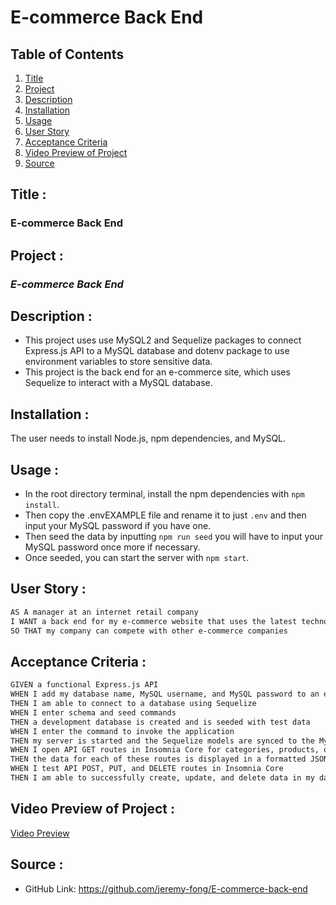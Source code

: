 # E-commerce Back End 

## Table of Contents
1. [Title](#title)
2. [Project](#project)
3. [Description](#description)
4. [Installation](#installation)
5. [Usage](#usage)
6. [User Story](#user-story)
7. [Acceptance Criteria](#acceptance-criteria)
8. [Video Preview of Project](#video-preview-of-project)
9. [Source](#source)

## Title :
### E-commerce Back End 

## Project :
### *E-commerce Back End*

## Description :
* This project uses use MySQL2 and Sequelize packages to connect Express.js API to a MySQL database and dotenv package to use environment variables to store sensitive data.
* This project is the back end for an e-commerce site, which uses Sequelize to interact with a MySQL database. 

## Installation :
The user needs to install Node.js, npm dependencies, and MySQL.

## Usage :
- In the root directory terminal, install the npm dependencies with `npm install`.
- Then copy the .envEXAMPLE file and rename it to just `.env` and then input your MySQL password if you have one.
- Then seed the data by inputting `npm run seed` you will have to input your MySQL password once more if necessary.
- Once seeded, you can start the server with `npm start`.

## User Story :
```md
AS A manager at an internet retail company
I WANT a back end for my e-commerce website that uses the latest technologies
SO THAT my company can compete with other e-commerce companies
```

## Acceptance Criteria :
```md
GIVEN a functional Express.js API
WHEN I add my database name, MySQL username, and MySQL password to an environment variable file
THEN I am able to connect to a database using Sequelize
WHEN I enter schema and seed commands
THEN a development database is created and is seeded with test data
WHEN I enter the command to invoke the application
THEN my server is started and the Sequelize models are synced to the MySQL database
WHEN I open API GET routes in Insomnia Core for categories, products, or tags
THEN the data for each of these routes is displayed in a formatted JSON
WHEN I test API POST, PUT, and DELETE routes in Insomnia Core
THEN I am able to successfully create, update, and delete data in my database
```


## Video Preview of Project :
[Video Preview](https://drive.google.com/file/d/1y4iBZe7Pd3B55ZerlN10g_SOy867oJa4/view)

## Source :
- GitHub Link: https://github.com/jeremy-fong/E-commerce-back-end